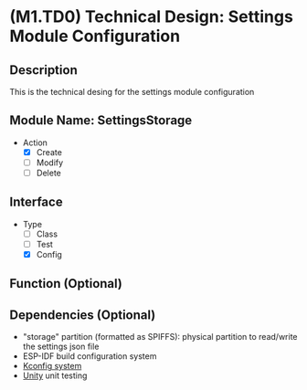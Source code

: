 # (M1.TD0) Technical Design: Settings Module Configuration

## Description

This is the technical desing for the settings module configuration

## Module Name: SettingsStorage
- Action
    - [X] Create
    - [ ] Modify
    - [ ] Delete

## Interface
- Type
    - [ ] Class
    - [ ] Test
    - [x] Config

## Function (Optional)

## Dependencies (Optional)
- "storage" partition (formatted as SPIFFS): physical partition to read/write the settings json file
- ESP-IDF build configuration system
- [Kconfig system](https://www.kernel.org/doc/Documentation/kbuild/kconfig-language.txt)
- [Unity](https://docs.espressif.com/projects/esp-idf/en/latest/esp32/api-guides/unit-tests.html) unit testing

## Test Cases (Optional)
None

## Attachments


### Additional info:

This module is composed of 2 classes (Settings & SettingsParser) and several configuration files 
(CMakeList.txt, KConfig.projbuild)

### Module creation:

1. From the project's root folder do: `idf.py create-component -C components SettingsStorage` to create the module folder
2. Delete created .c & .h files inside components/SettingsStorage/
3. Create module source files (.cpp/.h) (place .h inside include/ folder)
4. Add to the REQUIRES section of main/CMakeList.txt `REQUIRES SettingsStorage`
5. Create file SettingsStorage/Kconfig.projbuild
6. From the project's root folder do:`idf.py create-component -C components/SettingsStorage test`
7. Edit components/SettingsStorage/test/CMakeList.txt and modify idf_component_register with these options: `idf_component_register(SRC_DIRS "." INCLUDE_DIRS "." REQUIRES unity SettingsStorage)`
8. Remove test.c/.h from components/SettingsStorage/test/ and create a file per class to unit test (testSettings.cpp & testSettingsParser.cpp)

#### SettingsStorage/CMakeList.txt
1. Add to the REQUIRES section: `REQUIRES spiffs json fmt`
2. Edit the SRCS section to include all the .cpp files of the module (without tests): `SRCS "Settings.cpp" "SettingsParser.cpp"`

#### SettingsStorage/Kconfig.projbuild
1. Create a menu called PurifyMyWater Settings Storage Configuration

    ```
    menu "PurifyMyWater Settings Configuration"
        
    endmenu
    ```

2. Inside PurifyMyWater Settings Storage Configuration menu, add a boolean configuration called SETTINGS_DISABLE_WRITE_TO_FLASH with the default value false
3. Inside PurifyMyWater Settings Storage Configuration menu, add a boolean configuration called SETTINGS_DISABLE_DELAYED_WRITE with the default value false
4. Inside PurifyMyWater Settings Storage Configuration menu, add a integeer configuration called SETTINGS_RETARDED_SAVE_TIME_MS with the default value 300.000 with visibility conditional to SETTINGS_DISABLE_DELAYED_WRITE being true

